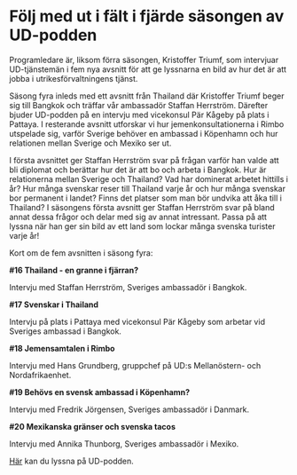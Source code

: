 # Följ med ut i fält i fjärde säsongen av UD-podden

Programledare är, liksom förra säsongen, Kristoffer Triumf, som intervjuar UD\-tjänstemän i fem nya avsnitt för att ge lyssnarna en bild av hur det är att jobba i utrikesförvaltningens tjänst.

Säsong fyra inleds med ett avsnitt från Thailand där Kristoffer Triumf beger sig till Bangkok och träffar vår ambassadör Staffan Herrström. Därefter bjuder UD\-podden på en intervju med vicekonsul Pär Kågeby på plats i Pattaya. I resterande avsnitt utforskar vi hur jemenkonsultationerna i Rimbo utspelade sig, varför Sverige behöver en ambassad i Köpenhamn och hur relationen mellan Sverige och Mexiko ser ut.

I första avsnittet ger Staffan Herrström svar på frågan varför han valde att bli diplomat och berättar hur det är att bo och arbeta i Bangkok. Hur är relationerna mellan Sverige och Thailand? Vad har dominerat arbetet hittills i år? Hur många svenskar reser till Thailand varje år och hur många svenskar bor permanent i landet? Finns det platser som man bör undvika att åka till i Thailand? I säsongens första avsnitt ger Staffan Herrström svar på bland annat dessa frågor och delar med sig av annat intressant. Passa på att lyssna när han ger sin bild av ett land som lockar många svenska turister varje år!

Kort om de fem avsnitten i säsong fyra:

**\#16 Thailand \- en granne i fjärran?**

Intervju med Staffan Herrström, Sveriges ambassadör i Bangkok.

**\#17 Svenskar i Thailand**

Intervju på plats i Pattaya med vicekonsul Pär Kågeby som arbetar vid Sveriges ambassad i Bangkok.

**\#18 Jemensamtalen i Rimbo**

Intervju med Hans Grundberg, gruppchef på UD:s Mellanöstern\- och Nordafrikaenhet.

**\#19 Behövs en svensk ambassad i Köpenhamn?**

Intervju med Fredrik Jörgensen, Sveriges ambassadör i Danmark.

**\#20 Mexikanska gränser och svenska tacos**

Intervju med Annika Thunborg, Sveriges ambassadör i Mexiko.

[Här](https://play.acast.com/s/ud "Här") kan du lyssna på UD\-podden.
